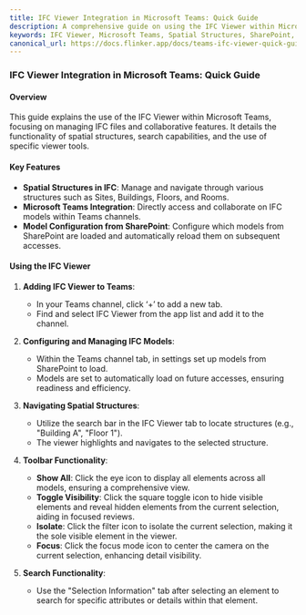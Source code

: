 ```yaml
---
title: IFC Viewer Integration in Microsoft Teams: Quick Guide
description: A comprehensive guide on using the IFC Viewer within Microsoft Teams, including managing IFC files and collaborative features.
keywords: IFC Viewer, Microsoft Teams, Spatial Structures, SharePoint, Model Configuration, Collaboration
canonical_url: https://docs.flinker.app/docs/teams-ifc-viewer-quick-guide.html
---
```


### IFC Viewer Integration in Microsoft Teams: Quick Guide

#### Overview
This guide explains the use of the IFC Viewer within Microsoft Teams, focusing on managing IFC files and collaborative features. It details the functionality of spatial structures, search capabilities, and the use of specific viewer tools.

#### Key Features

- **Spatial Structures in IFC**: Manage and navigate through various structures such as Sites, Buildings, Floors, and Rooms.
- **Microsoft Teams Integration**: Directly access and collaborate on IFC models within Teams channels.
- **Model Configuration from SharePoint**: Configure which models from SharePoint are loaded and automatically reload them on subsequent accesses.

#### Using the IFC Viewer

1. **Adding IFC Viewer to Teams**:
   - In your Teams channel, click ‘+’ to add a new tab.
   - Find and select IFC Viewer from the app list and add it to the channel.

2. **Configuring and Managing IFC Models**:
   - Within the Teams channel tab, in settings set up models from SharePoint to load.
   - Models are set to automatically load on future accesses, ensuring readiness and efficiency.

3. **Navigating Spatial Structures**:
   - Utilize the search bar in the IFC Viewer tab to locate structures (e.g., "Building A", "Floor 1").
   - The viewer highlights and navigates to the selected structure.

4. **Toolbar Functionality**:
   - **Show All**: Click the eye icon to display all elements across all models, ensuring a comprehensive view.
   - **Toggle Visibility**: Click the square toggle icon to hide visible elements and reveal hidden elements from the current selection, aiding in focused reviews.
   - **Isolate**: Click the filter icon to isolate the current selection, making it the sole visible element in the viewer.
   - **Focus**: Click the focus mode icon to center the camera on the current selection, enhancing detail visibility.

5. **Search Functionality**:
   - Use the "Selection Information" tab after selecting an element to search for specific attributes or details within that element.
